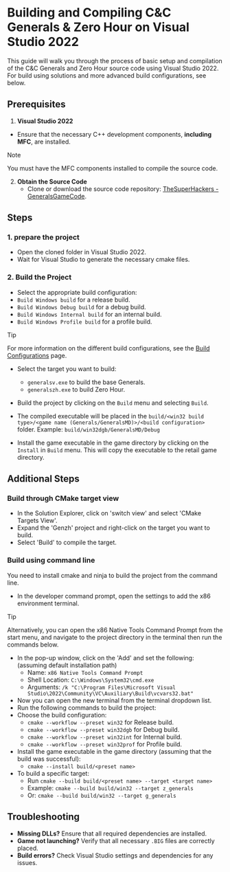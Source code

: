 # Building and Compiling C&C Generals & Zero Hour on Visual Studio 2022

This guide will walk you through the process of basic setup and compilation of the C&C Generals and Zero Hour source
code using Visual Studio 2022.
For build using solutions and more advanced build configurations, see below.

## Prerequisites

1. **Visual Studio 2022**

- Ensure that the necessary C++ development components, **including MFC**, are installed.

>[!NOTE]
> You must have the MFC components installed to compile the source code.
<!-- markdownlint-disable-next-line -->
2. **Obtain the Source Code**
    - Clone or download the source code
      repository: [TheSuperHackers - GeneralsGameCode](https://github.com/TheSuperHackers/GeneralsGameCode.git).

## Steps

### 1. prepare the project

- Open the cloned folder in Visual Studio 2022.
- Wait for Visual Studio to generate the necessary cmake files.

### 2. Build the Project

- Select the appropriate build configuration:
- `Build Windows build` for a release build.
- `Build Windows Debug build` for a debug build.
- `Build Windows Internal build` for an internal build.
- `Build Windows Profile build` for a profile build.

>[!TIP]
> For more information on the different build configurations, see the [Build Configurations](build_configurations.md)
page.

- Select the target you want to build:
  - `generalsv.exe` to build the base Generals.
  - `generalszh.exe` to build Zero Hour.

- Build the project by clicking on the `Build` menu and selecting `Build`.
- The compiled executable will be placed in the `build/<win32 build type>/<game name (Generals/GeneralsMD)>/<build configuration>`
  folder. Example: `build/win32dgb/GeneralsMD/Debug`
- Install the game executable in the game directory by clicking on the `Install` in `Build` menu. This will copy the
  executable to the retail game directory.

## Additional Steps

### Build through CMake target view

- In the Solution Explorer, click on 'switch view' and select 'CMake Targets View'.
- Expand the 'Genzh' project and right-click on the target you want to build.
- Select 'Build' to compile the target.

### Build using command line

You need to install cmake and ninja to build the project from the command line.

- In the developer command prompt, open the settings to add the x86 environment terminal.

>[!Tip]
> Alternatively, you can open the x86 Native Tools Command Prompt from the start menu, and navigate to the project
   directory in the terminal then run the commands below.
  
- In the pop-up window, click on the 'Add' and set the following: (assuming default installation path)
  - Name: `x86 Native Tools Command Prompt`
  - Shell Location: `C:\Windows\System32\cmd.exe`
  - Arguments: `/k "C:\Program Files\Microsoft Visual Studio\2022\Community\VC\Auxiliary\Build\vcvars32.bat"`
- Now you can open the new terminal from the terminal dropdown list.
- Run the following commands to build the project:
- Choose the build configuration:
  - `cmake --workflow --preset win32` for Release build.
  - `cmake --workflow --preset win32dgb` for Debug build.
  - `cmake --workflow --preset win32int` for Internal build.
  - `cmake --workflow --preset win32prof` for Profile build.
- Install the game executable in the game directory (assuming that the build was successful):
  - `cmake --install build/<preset name>`
- To build a specific target:
  - Run `cmake --build build/<preset name> --target <target name>`
  - Example: `cmake --build build/win32 --target z_generals`
  - Or: `cmake --build build/win32 --target g_generals`

## Troubleshooting

- **Missing DLLs?** Ensure that all required dependencies are installed.
- **Game not launching?** Verify that all necessary `.BIG` files are correctly placed.
- **Build errors?** Check Visual Studio settings and dependencies for any issues.
